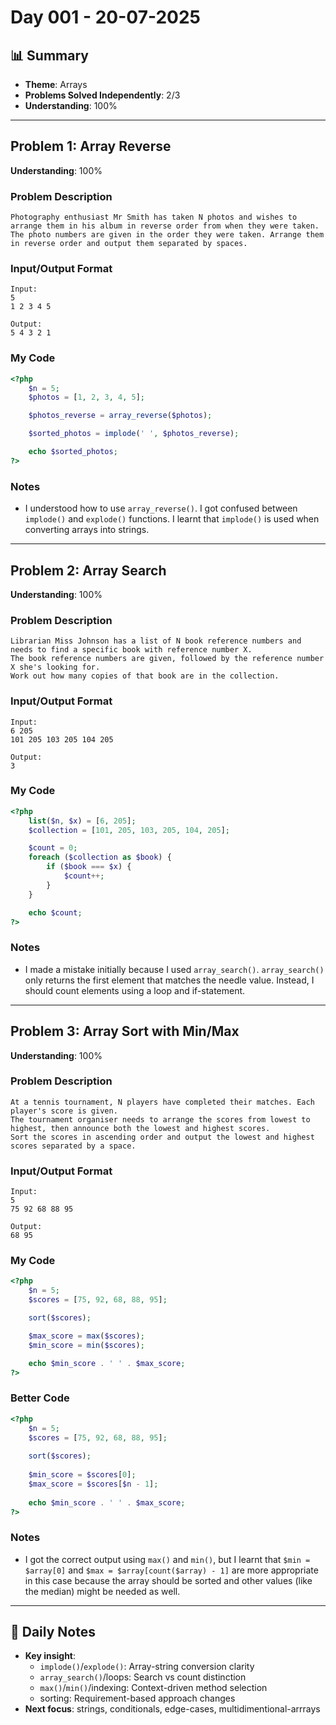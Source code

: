 # Day 001 - 20-07-2025

## 📊 Summary
- **Theme**: Arrays
- **Problems Solved Independently**: 2/3
- **Understanding**: 100%

---

## Problem 1: Array Reverse
**Understanding**: 100%

### Problem Description
```
Photography enthusiast Mr Smith has taken N photos and wishes to arrange them in his album in reverse order from when they were taken.
The photo numbers are given in the order they were taken. Arrange them in reverse order and output them separated by spaces.
```

### Input/Output Format
```
Input:
5
1 2 3 4 5

Output:
5 4 3 2 1
```

### My Code
```php
<?php
	$n = 5;
	$photos = [1, 2, 3, 4, 5];

	$photos_reverse = array_reverse($photos);

	$sorted_photos = implode(' ', $photos_reverse);

	echo $sorted_photos;
?>
```

### Notes
- I understood how to use `array_reverse()`. I got confused between `implode()` and `explode()` functions. I learnt that `implode()` is used when converting arrays into strings.

---

## Problem 2: Array Search
**Understanding**: 100%

### Problem Description
```
Librarian Miss Johnson has a list of N book reference numbers and needs to find a specific book with reference number X.
The book reference numbers are given, followed by the reference number X she's looking for.
Work out how many copies of that book are in the collection.
```

### Input/Output Format
```
Input:
6 205
101 205 103 205 104 205

Output:
3
```

### My Code
```php
<?php
	list($n, $x) = [6, 205];
	$collection = [101, 205, 103, 205, 104, 205];

	$count = 0;
	foreach ($collection as $book) {
	    if ($book === $x) {
	        $count++;
	    }
	}

	echo $count;
?>
```

### Notes
- I made a mistake initially because I used `array_search()`. `array_search()` only returns the first element that matches the needle value. Instead, I should count elements using a loop and if-statement.

---

## Problem 3: Array Sort with Min/Max
**Understanding**: 100%

### Problem Description
```
At a tennis tournament, N players have completed their matches. Each player's score is given.
The tournament organiser needs to arrange the scores from lowest to highest, then announce both the lowest and highest scores.
Sort the scores in ascending order and output the lowest and highest scores separated by a space.
```

### Input/Output Format
```
Input:
5
75 92 68 88 95

Output:
68 95
```

### My Code
```php
<?php
	$n = 5;
	$scores = [75, 92, 68, 88, 95];

	sort($scores);

	$max_score = max($scores);
	$min_score = min($scores);

	echo $min_score . ' ' . $max_score;
?>
```

### Better Code
```php
<?php
	$n = 5;
	$scores = [75, 92, 68, 88, 95];
	
	sort($scores);
	
	$min_score = $scores[0];
	$max_score = $scores[$n - 1];
	
	echo $min_score . ' ' . $max_score;
?>
```

### Notes
- I got the correct output using `max()` and `min()`, but I learnt that `$min = $array[0]` and `$max = $array[count($array) - 1]` are more appropriate in this case because the array should be sorted and other values (like the median) might be needed as well.

---

## 📝 Daily Notes
- **Key insight**:
	- `implode()`/`explode()`: Array-string conversion clarity
	- `array_search()`/loops: Search vs count distinction
	- `max()`/`min()`/indexing: Context-driven method selection
	- sorting: Requirement-based approach changes
- **Next focus**: strings, conditionals, edge-cases, multidimentional-arrrays